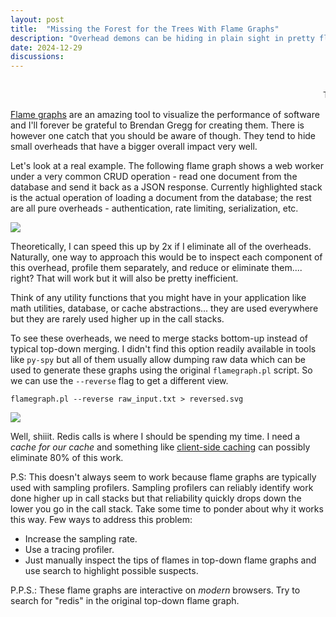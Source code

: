 ```yaml
---
layout: post
title:  "Missing the Forest for the Trees With Flame Graphs"
description: "Overhead demons can be hiding in plain sight in pretty flame graphs."
date: 2024-12-29
discussions:
---
```


<br>

<style>

.flamegraph-container {
  width: 100%;
  @media (min-width: 1220px) {
    width: 160%;
    position: relative;
    left: -30%;
  }
}

/* ref: https://www.w3schools.in/html/marquee-tag */
marquee {
    animation: blinker 1.5s linear infinite;
    font-family: "Courier", "Ubuntu Mono", "Consolas", "Monaco", monospace;
}

@keyframes blinker {
    50% {
        opacity: 0.5;
    }
}
</style>


<!--
I always wanted to do this. It looks so cool.
I'm sorry this gives gives you PTSD about IE6 era web. Thankfully we have great things like Safari now!
-->
<marquee>
This post is best viewed on a desktop with 1920x1080 or higher resolution.
</marquee>

[Flame graphs](https://brendangregg.com/flamegraphs.html) are an amazing tool to visualize the performance of software and I'll forever be grateful to Brendan Gregg for creating them. There is however one catch that you should be aware of though. They tend to hide small overheads that have a bigger overall impact very well.


Let's look at a real example. The following flame graph shows a web worker under a very common CRUD operation - read one document from the database and send it back as a JSON response. Currently highlighted stack is the actual operation of loading a document from the database; the rest are all pure overheads - authentication, rate limiting, serialization, etc.


<object data="/assets/images/getdoc_flamegraph.svg?s=read_doc" type="image/svg+xml" class="flamegraph-container">
  <img src="/assets/images/getdoc_flamegraph.svg" />
</object>


Theoretically, I can speed this up by 2x if I eliminate all of the overheads. Naturally, one way to approach this would be to inspect each component of this overhead, profile them separately, and reduce or eliminate them.... right? That will work but it will also be pretty inefficient.

Think of any utility functions that you might have in your application like math utilities, database, or cache abstractions... they are used everywhere but they are rarely used higher up in the call stacks.


To see these overheads, we need to merge stacks bottom-up instead of typical top-down merging. I didn't find this option readily available in tools like `py-spy` but all of them usually allow dumping raw data which can be used to generate these graphs using the original `flamegraph.pl` script. So we can use the `--reverse` flag to get a different view.

```
flamegraph.pl --reverse raw_input.txt > reversed.svg
```


<object data="/assets/images/getdoc_flamegraph_reversed.svg?s=redis" type="image/svg+xml" class="flamegraph-container">
  <img src="/assets/images/getdoc_flamegraph_reversed.svg?s=redis" />
</object>


Well, shiiit. Redis calls is where I should be spending my time. I need a _cache for our cache_ and something like [client-side caching](https://redis.io/docs/latest/develop/reference/client-side-caching/) can possibly eliminate 80% of this work.


P.S: This doesn't always seem to work because flame graphs are typically used with sampling profilers. Sampling profilers can reliably identify work done higher up in call stacks but that reliability quickly drops down the lower you go in the call stack. Take some time to ponder about why it works this way. Few ways to address this problem:
- Increase the sampling rate.
- Use a tracing profiler.
- Just manually inspect the tips of flames in top-down flame graphs and use search to highlight possible suspects.

P.P.S.: These flame graphs are interactive on _modern_ browsers. Try to search for "redis" in the original top-down flame graph.
